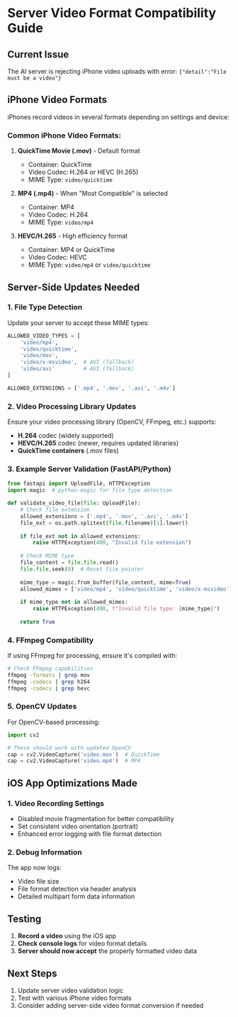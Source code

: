 # Server Video Format Compatibility Guide

## Current Issue
The AI server is rejecting iPhone video uploads with error: `{"detail":"File must be a video"}`

## iPhone Video Formats
iPhones record videos in several formats depending on settings and device:

### Common iPhone Video Formats:
1. **QuickTime Movie (.mov)** - Default format
   - Container: QuickTime
   - Video Codec: H.264 or HEVC (H.265)
   - MIME Type: `video/quicktime`

2. **MP4 (.mp4)** - When "Most Compatible" is selected
   - Container: MP4
   - Video Codec: H.264
   - MIME Type: `video/mp4`

3. **HEVC/H.265** - High efficiency format
   - Container: MP4 or QuickTime
   - Video Codec: HEVC
   - MIME Type: `video/mp4` or `video/quicktime`

## Server-Side Updates Needed

### 1. File Type Detection
Update your server to accept these MIME types:
```python
ALLOWED_VIDEO_TYPES = [
    'video/mp4',
    'video/quicktime',
    'video/mov',
    'video/x-msvideo',  # AVI (fallback)
    'video/avi'         # AVI (fallback)
]

ALLOWED_EXTENSIONS = ['.mp4', '.mov', '.avi', '.m4v']
```

### 2. Video Processing Library Updates
Ensure your video processing library (OpenCV, FFmpeg, etc.) supports:
- **H.264** codec (widely supported)
- **HEVC/H.265** codec (newer, requires updated libraries)
- **QuickTime containers** (.mov files)

### 3. Example Server Validation (FastAPI/Python)
```python
from fastapi import UploadFile, HTTPException
import magic  # python-magic for file type detection

def validate_video_file(file: UploadFile):
    # Check file extension
    allowed_extensions = ['.mp4', '.mov', '.avi', '.m4v']
    file_ext = os.path.splitext(file.filename)[1].lower()
    
    if file_ext not in allowed_extensions:
        raise HTTPException(400, "Invalid file extension")
    
    # Check MIME type
    file_content = file.file.read()
    file.file.seek(0)  # Reset file pointer
    
    mime_type = magic.from_buffer(file_content, mime=True)
    allowed_mimes = ['video/mp4', 'video/quicktime', 'video/x-msvideo']
    
    if mime_type not in allowed_mimes:
        raise HTTPException(400, f"Invalid file type: {mime_type}")
    
    return True
```

### 4. FFmpeg Compatibility
If using FFmpeg for processing, ensure it's compiled with:
```bash
# Check FFmpeg capabilities
ffmpeg -formats | grep mov
ffmpeg -codecs | grep h264
ffmpeg -codecs | grep hevc
```

### 5. OpenCV Updates
For OpenCV-based processing:
```python
import cv2

# These should work with updated OpenCV
cap = cv2.VideoCapture('video.mov')  # QuickTime
cap = cv2.VideoCapture('video.mp4')  # MP4
```

## iOS App Optimizations Made

### 1. Video Recording Settings
- Disabled movie fragmentation for better compatibility
- Set consistent video orientation (portrait)
- Enhanced error logging with file format detection

### 2. Debug Information
The app now logs:
- Video file size
- File format detection via header analysis
- Detailed multipart form data information

## Testing
1. **Record a video** using the iOS app
2. **Check console logs** for video format details
3. **Server should now accept** the properly formatted video data

## Next Steps
1. Update server video validation logic
2. Test with various iPhone video formats
3. Consider adding server-side video format conversion if needed